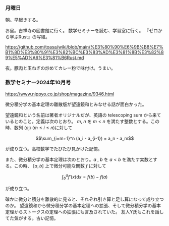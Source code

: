 ### 月曜日

朝。早起きする。

お昼。吉祥寺の図書館に行く。
数学セミナーを読む、学習室に行く。
『ゼロから学ぶRust』の写経。

https://github.com/toasa/wiki/blob/main/%E3%80%90%E6%9B%B8%E7%B1%8D%E3%80%91%E3%82%BC%E3%83%AD%E3%81%8B%E3%82%89%E5%AD%A6%E3%81%B6Rust.md

夜。豚肉と玉ねぎの炒めてカレー粉で味付け。うまい。

### 数学セミナー2024年10月号

https://www.nippyo.co.jp/shop/magazine/9346.html

微分積分学の基本定理の離散版が望遠鏡和とみなせる話が面白かった。

望遠鏡和という名前は著者オリジナルだが、英語の telescoping sum から来ているとのこと。定義は次のとおり。 $m$, $n$ を $m<n$ を満たす整数とする。この時、数列 $(a_{i})$ $(m \le  i \le n)$に対して

$$\sum_{i=m+1}^n (a_i - a_{i-1}) = a_n - a_m$$

が成り立つ。高校数学でたびたび見かけた記憶。

また、微分積分学の基本定理は次のとおり。$a$ , $b$ を $a<b$ を満たす実数とする。この時、 $[a,b]$ 上で微分可能な関数 $f$ に対して

$$\int_{b}^{a} f'(x)\mathrm{d}x = f(b) - f(a)$$

が成り立つ。

確かに微分と積分を離散的に見ると、それぞれ引き算と足し算になって成り立つのか。
望遠鏡和から微分積分学の基本定理への拡張、そして微分積分学の基本定理からストークスの定理への拡張にも言及されていた。
友人Y氏もこれを話してた気がする。古い記憶。
